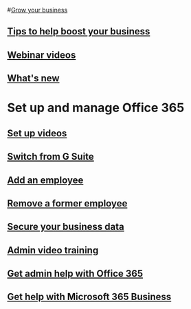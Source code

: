 
#[Grow your business](../admin/grow-your-small-business/grow-your-small-business?toc=/office365/smallbusiness/toc.json&bc=/office365/smallbusiness/breadcrumb/toc.json)
## [Tips to help boost your business](../admin/grow-your-small-business/tips-to-help-boost-your-business?toc=/office365/smallbusiness/toc.json&bc=/office365/smallbusiness/breadcrumb/toc.json)
## [Webinar videos](../admin/grow-your-small-business/previous-webinar-videos?toc=/office365/smallbusiness/toc.json&bc=/office365/smallbusiness/breadcrumb/toc.json)
## [What's new](../admin/grow-your-small-business/what-s-trending?toc=/office365/smallbusiness/toc.json&bc=/office365/smallbusiness/breadcrumb/toc.json)
# Set up and manage Office 365
## [Set up videos](https://support.office.com/article/6ab4bbcd-79cf-4000-a0bd-d42ce4d12816) 
## [Switch from G Suite](https://support.office.com/article/cff9f9fb-956e-4cb9-8b64-d7ebc1911123)
## [Add an employee](../Admin/add-users/add-new-employee?toc=/office365/smallbusiness/toc.json&bc=/office365/smallbusiness/breadcrumb/toc.json)
## [Remove a former employee](../Admin/add-users/remove-former-employee?toc=/office365/smallbusiness/toc.json&bc=/office365/smallbusiness/breadcrumb/toc.json)
## [Secure your business data](../Admin/security-and-compliance/secure-your-business-data?toc=/office365/smallbusiness/toc.json&bc=/office365/smallbusiness/breadcrumb/toc.json)
## [Admin video training](https://support.office.com/article/6d4259dd-0933-4117-94b6-36c602e3460d)
## [Get admin help with Office 365](../admin/admin-home)
## [Get help with Microsoft 365 Business](https://support.office.com/article/496e690b-b75d-4ff5-bf34-cc32905d0364)